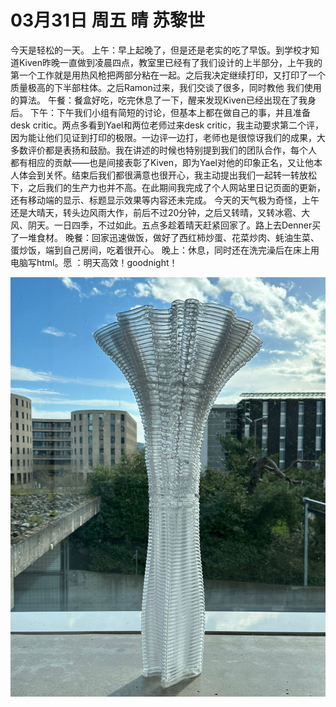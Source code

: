 # 03月31日 周五 晴 苏黎世

今天是轻松的一天。
上午：早上起晚了，但是还是老实的吃了早饭。到学校才知道Kiven昨晚一直做到凌晨四点，教室里已经有了我们设计的上半部分，上午我的第一个工作就是用热风枪把两部分粘在一起。之后我决定继续打印，又打印了一个质量极高的下半部柱体。之后Ramon过来，我们交谈了很多，同时教他 我们使用的算法。 
午餐：餐盒好吃，吃完休息了一下，醒来发现Kiven已经出现在了我身后。
下午：下午我们小组有简短的讨论，但基本上都在做自己的事，并且准备desk critic。两点多看到Yael和两位老师过来desk critic，我主动要求第二个评，因为能让他们见证到打印的极限。一边评一边打，老师也是很惊讶我们的成果，大多数评价都是表扬和鼓励。我在讲述的时候也特别提到我们的团队合作，每个人 都有相应的贡献——也是间接表彰了Kiven，即为Yael对他的印象正名，又让他本人体会到关怀。结束后我们都很满意也很开心，我主动提出我们一起转一转放松下，之后我们的生产力也并不高。在此期间我完成了个人网站里日记页面的更新，还有移动端的显示、标题显示效果等内容还未完成。
今天的天气极为奇怪，上午还是大晴天，转头边风雨大作，前后不过20分钟，之后又转晴，又转冰雹、大风、阴天。一日四季，不过如此。五点多趁着晴天赶紧回家了。路上去Denner买了一堆食材。
晚餐：回家迅速做饭，做好了西红柿炒蛋、花菜炒肉、蚝油生菜、蛋炒饭，端到自己房间，吃着很开心。
晚上：休息，同时还在洗完澡后在床上用电脑写html。愿 ：明天高效！goodnight！


![image](images\\6427596651f83eaf9374de84.jpg)



